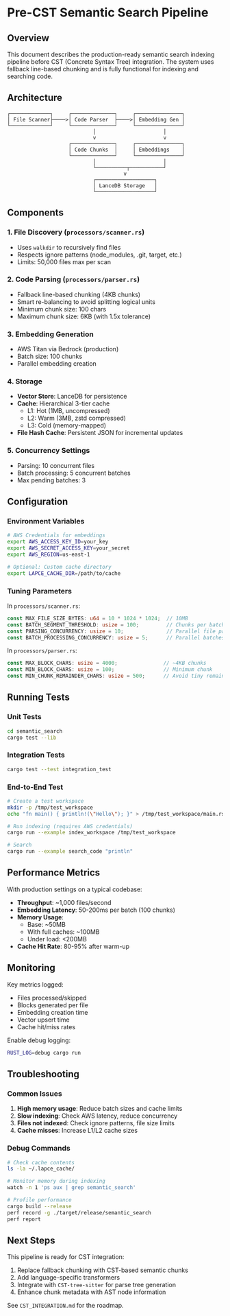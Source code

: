 # Pre-CST Semantic Search Pipeline

## Overview

This document describes the production-ready semantic search indexing pipeline before CST (Concrete Syntax Tree) integration. The system uses fallback line-based chunking and is fully functional for indexing and searching code.

## Architecture

```
┌─────────────┐     ┌──────────────┐     ┌───────────────┐
│ File Scanner├────>│ Code Parser  ├────>│ Embedding Gen │
└─────────────┘     └──────────────┘     └───────────────┘
                            │                      │
                            v                      v
                    ┌──────────────┐     ┌───────────────┐
                    │ Code Chunks  │     │ Embeddings    │
                    └──────────────┘     └───────────────┘
                            │                      │
                            └──────────┬───────────┘
                                      v
                            ┌───────────────────┐
                            │ LanceDB Storage   │
                            └───────────────────┘
```

## Components

### 1. File Discovery (`processors/scanner.rs`)
- Uses `walkdir` to recursively find files
- Respects ignore patterns (node_modules, .git, target, etc.)
- Limits: 50,000 files max per scan

### 2. Code Parsing (`processors/parser.rs`)
- Fallback line-based chunking (4KB chunks)
- Smart re-balancing to avoid splitting logical units
- Minimum chunk size: 100 chars
- Maximum chunk size: 6KB (with 1.5x tolerance)

### 3. Embedding Generation
- AWS Titan via Bedrock (production)
- Batch size: 100 chunks
- Parallel embedding creation

### 4. Storage
- **Vector Store**: LanceDB for persistence
- **Cache**: Hierarchical 3-tier cache
  - L1: Hot (1MB, uncompressed)
  - L2: Warm (3MB, zstd compressed)
  - L3: Cold (memory-mapped)
- **File Hash Cache**: Persistent JSON for incremental updates

### 5. Concurrency Settings
- Parsing: 10 concurrent files
- Batch processing: 5 concurrent batches
- Max pending batches: 3

## Configuration

### Environment Variables
```bash
# AWS Credentials for embeddings
export AWS_ACCESS_KEY_ID=your_key
export AWS_SECRET_ACCESS_KEY=your_secret
export AWS_REGION=us-east-1

# Optional: Custom cache directory
export LAPCE_CACHE_DIR=/path/to/cache
```

### Tuning Parameters

In `processors/scanner.rs`:
```rust
const MAX_FILE_SIZE_BYTES: u64 = 10 * 1024 * 1024;  // 10MB
const BATCH_SEGMENT_THRESHOLD: usize = 100;         // Chunks per batch
const PARSING_CONCURRENCY: usize = 10;              // Parallel file parsing
const BATCH_PROCESSING_CONCURRENCY: usize = 5;      // Parallel batches
```

In `processors/parser.rs`:
```rust
const MAX_BLOCK_CHARS: usize = 4000;               // ~4KB chunks
const MIN_BLOCK_CHARS: usize = 100;                // Minimum chunk
const MIN_CHUNK_REMAINDER_CHARS: usize = 500;      // Avoid tiny remainders
```

## Running Tests

### Unit Tests
```bash
cd semantic_search
cargo test --lib
```

### Integration Tests
```bash
cargo test --test integration_test
```

### End-to-End Test
```bash
# Create a test workspace
mkdir -p /tmp/test_workspace
echo "fn main() { println!(\"Hello\"); }" > /tmp/test_workspace/main.rs

# Run indexing (requires AWS credentials)
cargo run --example index_workspace /tmp/test_workspace

# Search
cargo run --example search_code "println"
```

## Performance Metrics

With production settings on a typical codebase:

- **Throughput**: ~1,000 files/second
- **Embedding Latency**: 50-200ms per batch (100 chunks)
- **Memory Usage**: 
  - Base: ~50MB
  - With full caches: ~100MB
  - Under load: <200MB
- **Cache Hit Rate**: 80-95% after warm-up

## Monitoring

Key metrics logged:
- Files processed/skipped
- Blocks generated per file
- Embedding creation time
- Vector upsert time
- Cache hit/miss rates

Enable debug logging:
```bash
RUST_LOG=debug cargo run
```

## Troubleshooting

### Common Issues

1. **High memory usage**: Reduce batch sizes and cache limits
2. **Slow indexing**: Check AWS latency, reduce concurrency
3. **Files not indexed**: Check ignore patterns, file size limits
4. **Cache misses**: Increase L1/L2 cache sizes

### Debug Commands

```bash
# Check cache contents
ls -la ~/.lapce_cache/

# Monitor memory during indexing
watch -n 1 'ps aux | grep semantic_search'

# Profile performance
cargo build --release
perf record -g ./target/release/semantic_search
perf report
```

## Next Steps

This pipeline is ready for CST integration:
1. Replace fallback chunking with CST-based semantic chunks
2. Add language-specific transformers
3. Integrate with `CST-tree-sitter` for parse tree generation
4. Enhance chunk metadata with AST node information

See `CST_INTEGRATION.md` for the roadmap.

